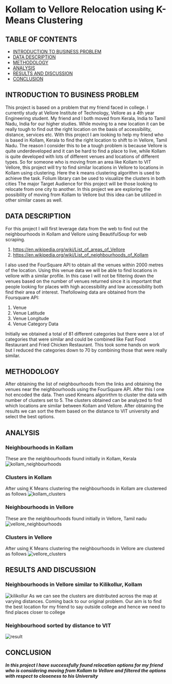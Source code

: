 # Kollam to Vellore Relocation using K-Means Clustering

## TABLE OF CONTENTS

* [INTRODUCTION TO BUSINESS PROBLEM](#introduction-to-business-problem)
* [DATA DESCRIPTION](#data-description)
* [METHODOLOGY](#methodology)
* [ANALYSIS](#analysis)
* [RESULTS AND DISCUSSION](#results-and-discussion)
* [CONCLUSION](#conclusion)

## INTRODUCTION TO BUSINESS PROBLEM

This project is based on a problem that my friend faced in college. I currently study at Vellore Institute of Technology, Vellore as a 4th year Engineering student. My friend and I both moved from Kerala, India to Tamil Nadu, India for our higher studies. While moving to a new location it can be really tough to find out the right location on the basis of accessibility, distance, services etc. With this project I am looking to help my friend who is based in Kollam, Kerala to find the right location to shift to in Vellore, Tamil Nadu. 
The reason I consider this to be a tough problem is because Vellore is quite underdeveloped and it can be hard to find a place to live, while Kollam is quite developed with lots of different venues and locations of different types. So for someone who is moving from an area like Kollam to VIT Vellore, this project will try to find similar locations in Vellore to locations in Kollam using clustering. Here the k means clustering algorithm is used to achieve the task. Folium library can be used to visualize the clusters in both cities
The major Target Audience for this project will be those looking to relocate from one city to another. In this project we are exploring the possibility of moving from Kollam to Vellore but this idea can be utilized in other similar cases as well.

## DATA DESCRIPTION

For this project I will first leverage data from the web to find out the neighbourhoods in Kollam and Vellore using BeautifulSoup for web scraping.
	
  1. https://en.wikipedia.org/wiki/List_of_areas_of_Vellore
  2. https://en.wikipedia.org/wiki/List_of_neighbourhoods_of_Kollam
  
  I also used the FourSquare API to obtain all the venues within 2000 metres of the location. Using this venue data we will be able to find locations in vellore with a similar profile. In this case I will not be filtering down the venues based on the number of venues returned since it is important that people looking for places with high accessibility and low accessibility both find their area of interest. Thefollowing data are obtained from the Foursquare API:
  1. Venue
  2. Venue Latitude
  3. Venue Longitude
  4. Venue Category Data

Initially we obtained a total of 81 different categories but there were a lot of categories that were similar and could be combined like Fast Food Restaurant and Fried Chicken Restaurant. This took some hands on work but I reduced the categories down to 70 by combining those that were really similar.

## METHODOLOGY

After obtaining the list of neighbourhoods from the links and obtaining the venues near the neighbourhoods using the FourSquare API. After this I one hot encoded the data. Then used Kmeans algorirthm to cluster the data with number of clusters set to 5. 
The clusters obtained can be analyzed to find which locations are similar between Kollam and Vellore.
After obtaining the results we can sort the them based on the distance to VIT university and select the best options.

## ANALYSIS
### Neighbourhoods in Kollam
These are the neighbourhoods found initially in Kollam, Kerala
![kollam_neighbourhoods](Images/kollam_initial.PNG)
### Clusters in Kollam
After using K Means clustering the neighbourhoods in Kollam are clustereed as follows
![kollam_clusters](Images/kollam_cluster.PNG)
### Neighbourhoods in Vellore
These are the neighbourhoods found initially in Vellore, Tamil nadu
![vellore_neighbourhoods](Images/vellore_initial.PNG)
### Clusters in Vellore
After using K Means clustering the neighbourhoods in Vellore are clustered as follows
![vellore_clusters](Images/vellore_cluster.PNG)

## RESULTS AND DISCUSSION

### Neighbourhoods in Vellore similar to Kilikollur, Kollam
![kilikollur](Images/kilikollur_vellore_cluster.PNG)
As we can see the clusters are distributed across the map at varying distances. Coming back to our original problem. Our aim is to find the best location for my friend to say outside college and hence we need to find places closer to college

### Neighbourhood sorted by distance to VIT
![result](Images/result.PNG)

## CONCLUSION

***In this project I have successfully found relocation options for my friend who is considering moving from Kollam to Vellore and filtered the options with respect to closeness to his University***
